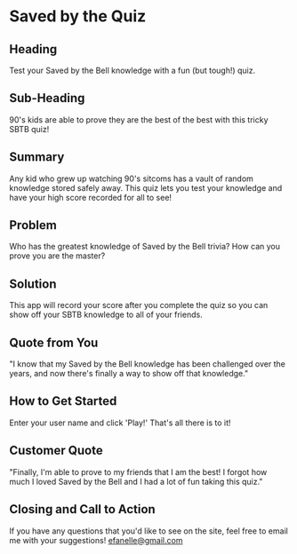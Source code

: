 # Saved by the Quiz

## Heading ##
  Test your Saved by the Bell knowledge with a fun (but tough!) quiz.

## Sub-Heading ##
  90's kids are able to prove they are the best of the best with this tricky SBTB quiz!

## Summary ##
  Any kid who grew up watching 90's sitcoms has a vault of random knowledge stored safely away.  This quiz lets you test your knowledge and have your high score recorded for all to see!

## Problem ##
  Who has the greatest knowledge of Saved by the Bell trivia?  How can you prove you are the master?

## Solution ##
  This app will record your score after you complete the quiz so you can show off your SBTB knowledge to all of your friends.

## Quote from You ##
  "I know that my Saved by the Bell knowledge has been challenged over the years, and now there's finally a way to show off that knowledge."

## How to Get Started ##
  Enter your user name and click 'Play!' That's all there is to it!

## Customer Quote ##
  "Finally, I'm able to prove to my friends that I am the best! I forgot how much I loved Saved by the Bell and I had a lot of fun taking this quiz."

## Closing and Call to Action ##
If you have any questions that you'd like to see on the site, feel free to email me with your suggestions! efanelle@gmail.com